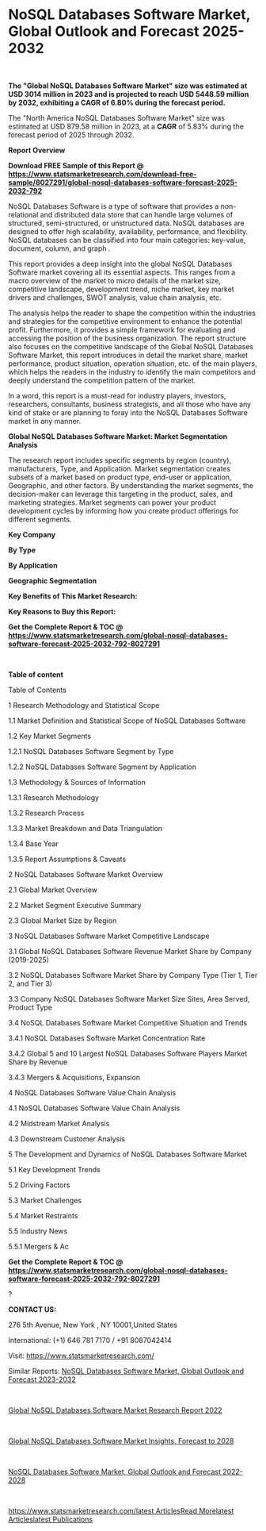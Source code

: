 <h1>NoSQL Databases Software Market, Global Outlook and Forecast 2025-2032</h1><br/><p><strong>The "Global NoSQL Databases Software Market" size was estimated at USD 3014 million in 2023 and is projected to reach USD 5448.59 million by 2032, exhibiting a <strong>CAGR</strong> of 6.80% during the forecast period.</strong></p>
 
 
 
 <p>The "North America NoSQL Databases Software Market" size was estimated at USD 879.58 million in 2023, at a <strong>CAGR</strong> of 5.83% during the forecast period of 2025 through 2032.</p>
 
 
 
 <p><strong>Report Overview</strong></p>
 
 
 
 <p><strong>Download FREE Sample of this Report @ <a href="https://www.statsmarketresearch.com/download-free-sample/8027291/global-nosql-databases-software-forecast-2025-2032-792">https://www.statsmarketresearch.com/download-free-sample/8027291/global-nosql-databases-software-forecast-2025-2032-792</a></strong></p>
 
 
 
 <p>NoSQL Databases Software is a type of software that provides a non-relational and distributed data store that can handle large volumes of structured, semi-structured, or unstructured data. NoSQL databases are designed to offer high scalability, availability, performance, and flexibility. NoSQL databases can be classified into four main categories: key-value, document, column, and graph .</p>
 
 
 
 <p>This report provides a deep insight into the global NoSQL Databases Software market covering all its essential aspects. This ranges from a macro overview of the market to micro details of the market size, competitive landscape, development trend, niche market, key market drivers and challenges, SWOT analysis, value chain analysis, etc.</p>
 
 
 
 <p>The analysis helps the reader to shape the competition within the industries and strategies for the competitive environment to enhance the potential profit. Furthermore, it provides a simple framework for evaluating and accessing the position of the business organization. The report structure also focuses on the competitive landscape of the Global NoSQL Databases Software Market, this report introduces in detail the market share, market performance, product situation, operation situation, etc. of the main players, which helps the readers in the industry to identify the main competitors and deeply understand the competition pattern of the market.</p>
 
 
 
 <p>In a word, this report is a must-read for industry players, investors, researchers, consultants, business strategists, and all those who have any kind of stake or are planning to foray into the NoSQL Databases Software market in any manner.</p>
 
 
 
 <p><strong>Global NoSQL Databases Software Market: Market Segmentation Analysis</strong></p>
 
 
 
 <p>The research report includes specific segments by region (country), manufacturers, Type, and Application. Market segmentation creates subsets of a market based on product type, end-user or application, Geographic, and other factors. By understanding the market segments, the decision-maker can leverage this targeting in the product, sales, and marketing strategies. Market segments can power your product development cycles by informing how you create product offerings for different segments.</p>
 
 
 
 <p><strong>Key Company</strong></p>
 
 
 
 <p><strong>By Type</strong></p>
 
 
 
 <p><strong><strong>By Application</strong></strong></p>
 
 
 
 <p><strong>Geographic Segmentation</strong></p>
 
 
 
 <p><strong>Key Benefits of This Market Research:</strong></p>
 
 
 
 <p><strong>Key <strong>Reasons to Buy</strong> this Report:</strong></p>
 
 
 
 <div><b>Get the Complete Report & TOC @ <a href="https://www.statsmarketresearch.com/global-nosql-databases-software-forecast-2025-2032-792-8027291">https://www.statsmarketresearch.com/global-nosql-databases-software-forecast-2025-2032-792-8027291</a></b></div>
 
 
 
 <p><br />
 
 <b>Table of content</b></p>
 
 
 
 <p>Table of Contents<br />
 
 1 Research Methodology and Statistical Scope<br />
 
 1.1 Market Definition and Statistical Scope of NoSQL Databases Software<br />
 
 1.2 Key Market Segments<br />
 
 1.2.1 NoSQL Databases Software Segment by Type<br />
 
 1.2.2 NoSQL Databases Software Segment by Application<br />
 
 1.3 Methodology & Sources of Information<br />
 
 1.3.1 Research Methodology<br />
 
 1.3.2 Research Process<br />
 
 1.3.3 Market Breakdown and Data Triangulation<br />
 
 1.3.4 Base Year<br />
 
 1.3.5 Report Assumptions & Caveats<br />
 
 2 NoSQL Databases Software Market Overview<br />
 
 2.1 Global Market Overview<br />
 
 2.2 Market Segment Executive Summary<br />
 
 2.3 Global Market Size by Region<br />
 
 3 NoSQL Databases Software Market Competitive Landscape<br />
 
 3.1 Global NoSQL Databases Software Revenue Market Share by Company (2019-2025)<br />
 
 3.2 NoSQL Databases Software Market Share by Company Type (Tier 1, Tier 2, and Tier 3)<br />
 
 3.3 Company NoSQL Databases Software Market Size Sites, Area Served, Product Type<br />
 
 3.4 NoSQL Databases Software Market Competitive Situation and Trends<br />
 
 3.4.1 NoSQL Databases Software Market Concentration Rate<br />
 
 3.4.2 Global 5 and 10 Largest NoSQL Databases Software Players Market Share by Revenue<br />
 
 3.4.3 Mergers & Acquisitions, Expansion<br />
 
 4 NoSQL Databases Software Value Chain Analysis<br />
 
 4.1 NoSQL Databases Software Value Chain Analysis<br />
 
 4.2 Midstream Market Analysis<br />
 
 4.3 Downstream Customer Analysis<br />
 
 5 The Development and Dynamics of NoSQL Databases Software Market<br />
 
 5.1 Key Development Trends<br />
 
 5.2 Driving Factors<br />
 
 5.3 Market Challenges<br />
 
 5.4 Market Restraints<br />
 
 5.5 Industry News<br />
 
 5.5.1 Mergers & Ac</p>
 
 
 
 <div><b>Get the Complete Report & TOC @ <a href="https://www.statsmarketresearch.com/global-nosql-databases-software-forecast-2025-2032-792-8027291">https://www.statsmarketresearch.com/global-nosql-databases-software-forecast-2025-2032-792-8027291</a></b></div>
 
 
 
 <p>? </p>
 
 
 
 <p><b>CONTACT US:</b><br />
 
 276 5th Avenue, New York , NY 10001,United States<br />
 
 International: (+1) 646 781 7170 / +91 8087042414<br />
 
 Visit: <a href="https://www.statsmarketresearch.com/">https://www.statsmarketresearch.com/</a><br />
 
 Similar Reports: <a href="https://www.statsmarketresearch.com/global-nosql-databases-software-forecast-2025-2032-792-8027291">NoSQL Databases Software Market, Global Outlook and Forecast 2023-2032</a><br />
 
 <br />
 
 <a href="https://www.statsmarketresearch.com/global-nosql-databases-software-forecast-2025-2032-792-8027291">Global NoSQL Databases Software Market Research Report 2022</a><br />
 
 <br />
 
 <a href="https://www.statsmarketresearch.com/global-nosql-databases-software-forecast-2025-2032-792-8027291">Global NoSQL Databases Software Market Insights, Forecast to 2028</a><br />
 
 <br />
 
 <a href="https://www.statsmarketresearch.com/global-nosql-databases-software-forecast-2025-2032-792-8027291">NoSQL Databases Software Market, Global Outlook and Forecast 2022-2028</a><br />
 
 <br />
 
 <a href="https://gyeongbokgung.com">https://www.statsmarketresearch.com/</a><a href="https://hallyeomaritime.com">latest Articles</a><a href="https://jingwansa.com">Read More</a><a href="https://nguoiviet.jp/">latest Articles</a><a href="https://www.intelmarketresearch.com/">latest Publications</a></p>